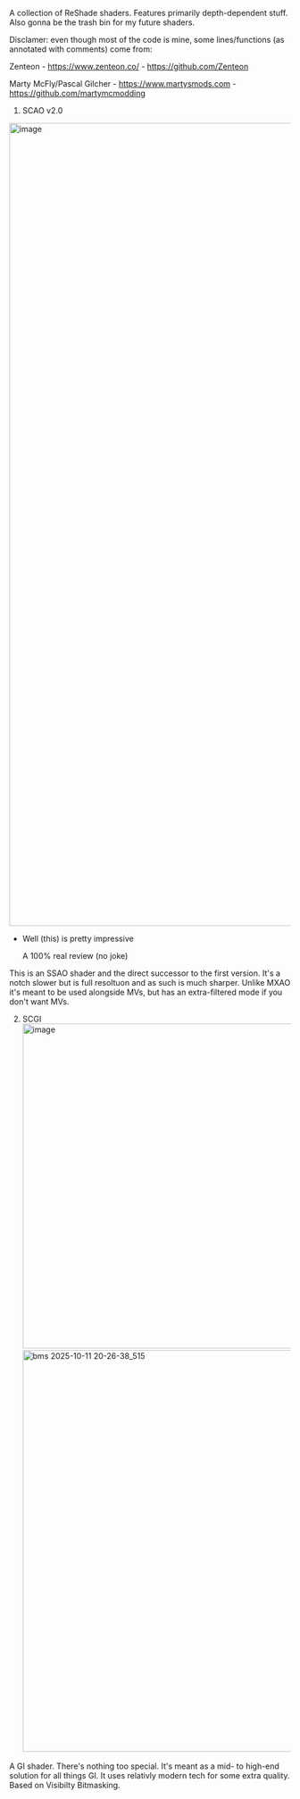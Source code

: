 A collection of ReShade shaders. Features primarily depth-dependent stuff. Also gonna be the trash bin for my future shaders.


Disclamer: even though most of the code is mine, some lines/functions (as annotated with comments) come from:

Zenteon - https://www.zenteon.co/ - https://github.com/Zenteon

Marty McFly/Pascal Gilcher - https://www.martysmods.com - https://github.com/martymcmodding

1. SCAO v2.0
   
<img width="3439" height="1439" alt="image" src="https://github.com/user-attachments/assets/cde9a2ac-8478-40d1-9688-c13cd3a940b1" />

- Well (this) is pretty impressive
  
     A 100% real review (no joke)

This is an SSAO shader and the direct successor to the first version. It's a notch slower but is full resoltuon and as such is much sharper. Unlike MXAO it's meant to be used alongside MVs, but has an extra-filtered mode if you don't want MVs. 

2. SCGI
   <img width="1629" height="582" alt="image" src="https://github.com/user-attachments/assets/24349288-0b62-4c27-8841-45fc6581d4b9" /><img width="1720" height="720" alt="bms 2025-10-11 20-26-38_515" src="https://github.com/user-attachments/assets/9b8ecfcb-d535-4c5d-97a9-9028a1a5bc3f" />


A GI shader. There's nothing too special. It's meant as a mid- to high-end solution for all things GI. It uses relativly modern tech for some extra quality. Based on Visibilty Bitmasking.
